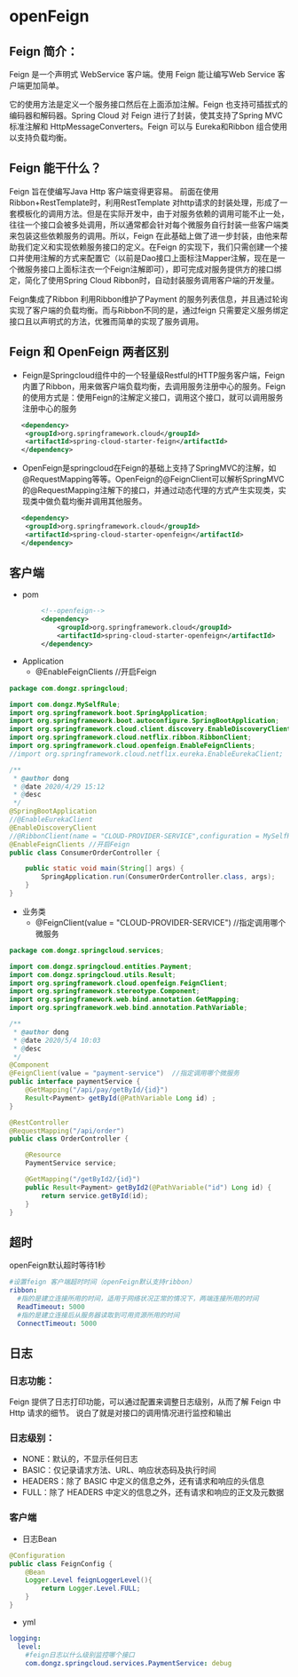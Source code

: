 # openFeign

## Feign 简介：
Feign 是一个声明式 WebService 客户端。使用 Feign 能让编写Web Service 客户端更加简单。

它的使用方法是定义一个服务接口然后在上面添加注解。Feign 也支持可插拔式的编码器和解码器。Spring Cloud 对 Feign 进行了封装，使其支持了Spring MVC标准注解和 HttpMessageConverters。Feign 可以与 Eureka和Ribbon 组合使用以支持负载均衡。

## Feign 能干什么？
Feign 旨在使编写Java Http 客户端变得更容易。
前面在使用 Ribbon+RestTemplate时，利用RestTemplate 对http请求的封装处理，形成了一套模板化的调用方法。但是在实际开发中，由于对服务依赖的调用可能不止一处，往往一个接口会被多处调用，所以通常都会针对每个微服务自行封装一些客户端类来包装这些依赖服务的调用。所以，Feign 在此基础上做了进一步封装，由他来帮助我们定义和实现依赖服务接口的定义。在Feign 的实现下，我们只需创建一个接口并使用注解的方式来配置它（以前是Dao接口上面标注Mapper注解，现在是一个微服务接口上面标注衣一个Feign注解即可），即可完成对服务提供方的接口绑定，简化了使用Spring Cloud Ribbon时，自动封装服务调用客户端的开发量。

Feign集成了Ribbon
利用Ribbon维护了Payment 的服务列表信息，并且通过轮询实现了客户端的负载均衡。而与Ribbon不同的是，通过feign 只需要定义服务绑定接口且以声明式的方法，优雅而简单的实现了服务调用。

## Feign 和 OpenFeign 两者区别
-   Feign是Springcloud组件中的一个轻量级Restful的HTTP服务客户端，Feign内置了Ribbon，用来做客户端负载均衡，去调用服务注册中心的服务。Feign的使用方式是：使用Feign的注解定义接口，调用这个接口，就可以调用服务注册中心的服务
```xml
   <dependency>
   	<groupId>org.springframework.cloud</groupId>
   	<artifactId>spring-cloud-starter-feign</artifactId>
   </dependency>
```

-   OpenFeign是springcloud在Feign的基础上支持了SpringMVC的注解，如@RequestMapping等等。OpenFeign的@FeignClient可以解析SpringMVC的@RequestMapping注解下的接口，并通过动态代理的方式产生实现类，实现类中做负载均衡并调用其他服务。
```xml
   <dependency>
   	<groupId>org.springframework.cloud</groupId>
   	<artifactId>spring-cloud-starter-openfeign</artifactId>
   </dependency>
```

## 客户端
-   pom
```xml
        <!--openfeign-->
        <dependency>
            <groupId>org.springframework.cloud</groupId>
            <artifactId>spring-cloud-starter-openfeign</artifactId>
        </dependency>
```
-   Application
    -   @EnableFeignClients //开启Feign
```java
package com.dongz.springcloud;

import com.dongz.MySelfRule;
import org.springframework.boot.SpringApplication;
import org.springframework.boot.autoconfigure.SpringBootApplication;
import org.springframework.cloud.client.discovery.EnableDiscoveryClient;
import org.springframework.cloud.netflix.ribbon.RibbonClient;
import org.springframework.cloud.openfeign.EnableFeignClients;
//import org.springframework.cloud.netflix.eureka.EnableEurekaClient;

/**
 * @author dong
 * @date 2020/4/29 15:12
 * @desc
 */
@SpringBootApplication
//@EnableEurekaClient
@EnableDiscoveryClient
//@RibbonClient(name = "CLOUD-PROVIDER-SERVICE",configuration = MySelfRule.class)
@EnableFeignClients //开启Feign
public class ConsumerOrderController {

    public static void main(String[] args) {
        SpringApplication.run(ConsumerOrderController.class, args);
    }
}
```
-   业务类
    -   @FeignClient(value = "CLOUD-PROVIDER-SERVICE")  //指定调用哪个微服务
```java
package com.dongz.springcloud.services;

import com.dongz.springcloud.entities.Payment;
import com.dongz.springcloud.utils.Result;
import org.springframework.cloud.openfeign.FeignClient;
import org.springframework.stereotype.Component;
import org.springframework.web.bind.annotation.GetMapping;
import org.springframework.web.bind.annotation.PathVariable;

/**
 * @author dong
 * @date 2020/5/4 10:03
 * @desc
 */
@Component
@FeignClient(value = "payment-service")  //指定调用哪个微服务
public interface paymentService {
    @GetMapping("/api/pay/getById/{id}")
    Result<Payment> getById(@PathVariable Long id) ;
}
```    
```java
@RestController
@RequestMapping("/api/order")
public class OrderController {

    @Resource
    PaymentService service;

    @GetMapping("/getById2/{id}")
    public Result<Payment> getById2(@PathVariable("id") Long id) {
        return service.getById(id);
    }
}
```

## 超时
 openFeign默认超时等待1秒
```yaml
#设置feign 客户端超时时间（openFeign默认支持ribbon）
ribbon:
  #指的是建立连接所用的时间，适用于网络状况正常的情况下，两端连接所用的时间
  ReadTimeout: 5000
  #指的是建立连接后从服务器读取到可用资源所用的时间
  ConnectTimeout: 5000
```

## 日志

### 日志功能：
Feign 提供了日志打印功能，可以通过配置来调整日志级别，从而了解 Feign 中 Http 请求的细节。
说白了就是对接口的调用情况进行监控和输出

### 日志级别：
-   NONE：默认的，不显示任何日志
-   BASIC：仅记录请求方法、URL、响应状态码及执行时间
-   HEADERS：除了 BASIC 中定义的信息之外，还有请求和响应的头信息
-   FULL：除了 HEADERS 中定义的信息之外，还有请求和响应的正文及元数据

### 客户端
-   日志Bean
```java
@Configuration
public class FeignConfig {
    @Bean
    Logger.Level feignLoggerLevel(){
        return Logger.Level.FULL;
    }
}
```
-   yml
```yaml
logging:
  level:
    #feign日志以什么级别监控哪个接口
    com.dongz.springcloud.services.PaymentService: debug
```